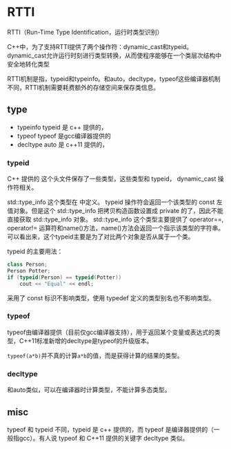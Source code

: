 # RTTI

RTTI（Run-Time Type Identification，运行时类型识别）

C++中，为了支持RTTI提供了两个操作符：dynamic_cast和typeid。dynamic_cast允许运行时刻进行类型转换，从而使程序能够在一个类层次结构中安全地转化类型

RTTI机制是指，typeid和typeinfo。和auto，decltype，typeof这些编译器机制不同，RTTI机制需要耗费额外的存储空间来保存类信息。

## type

- typeinfo typeid 是 c++ 提供的，
- typeof typeof 是gcc编译器提供的
- decltype auto 是 c++11 提供的，

### typeid
C++ 提供的 <typeinfo> 这个头文件保存了一些类型，这些类型和 typeid， dynamic_cast 操作符相关。

std::type_info 这个类型在 <typeinfo> 中定义。 typeid 操作符会返回一个该类型的 const 左值对象。但是这个 std::type_info 把拷贝构造函数设置成 private 的了，因此不能直接获取 std::type_info 对象。 std::type_info 这个类型主要提供了 operator==, operator!= 运算符和name()方法，name()方法会返回一个指示该类型的字符串。可以看出来，这个typeid主要是为了对比两个对象是否从属于一个类。

typeid 的主要用法：

``` cpp
class Person;
Person Potter;
if (typeid(Person) == typeid(Potter))
    cout << "Equal" << endl;
```

采用了 const 标识不影响类型，使用 typedef 定义的类型别名也不影响类型。

### typeof
typeof由编译器提供（目前仅gcc编译器支持），用于返回某个变量或表达式的类型，C++11标准新增的decltype是typeof的升级版本。

`typeof(a*b)`并不真的计算`a*b`的值，而是获得计算的结果的类型。
### decltype
和auto类似，可以在编译器时计算类型，不能计算多态类型。

## misc
typeof 和 typeid 不同，typeid 是 c++ 提供的，而 typeof 是编译器提供的（一般指gcc）。有人说 typeof 和 C++11 提供的关键字 decltype 类似。